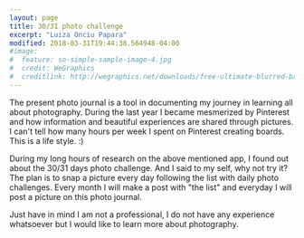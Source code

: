 ```yaml
---
layout: page
title: 30/31 photo challenge
excerpt: "Luiza Onciu Papara"
modified: 2018-03-31T19:44:38.564948-04:00
#image:
#  feature: so-simple-sample-image-4.jpg
#  credit: WeGraphics
#  creditlink: http://wegraphics.net/downloads/free-ultimate-blurred-background-pack/
---
```


The present photo journal is a tool in documenting my journey in learning all about photography. During the last year I became mesmerized by Pinterest and how information and beautiful experiences are shared through pictures. I can't tell how many hours per week I spent on Pinterest creating boards. This is a life style. :)

During my long hours of research on the above mentioned app, I found out about the 30/31 days photo challenge. And I said to my self, why not try it? The plan is to snap a picture every day following the list with daily photo challenges. Every month I will make a post with "the list" and everyday I will post a picture on this photo journal.

Just have in mind I am not a professional, I do not have any experience whatsoever but I would like to learn more about photography.
